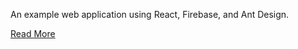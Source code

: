 An example web application using React, Firebase, and Ant Design.

[Read More](https://nrempel.com/guides/react-firebase-ant-design/)